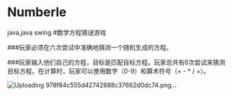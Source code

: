 # Numberle
java,java swing
#数学方程猜谜游戏

###玩家必须在六次尝试中准确地猜测一个随机生成的方程。

###玩家输入他们自己的方程，目标是匹配目标方程。玩家总共有6次尝试来猜测目标方程。在计算时，玩家可以使用数字（0-9）和算术符号（+ - * / =）。

![Uploading 978f84c555d42742888c37662d0dc74.png…]()
